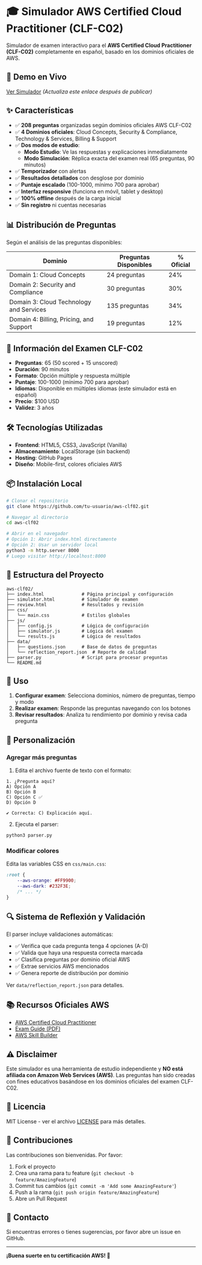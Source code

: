 # 🎓 Simulador AWS Certified Cloud Practitioner (CLF-C02)

Simulador de examen interactivo para el **AWS Certified Cloud Practitioner (CLF-C02)** completamente en español, basado en los dominios oficiales de AWS.

## 🚀 Demo en Vivo

[Ver Simulador](https://tu-usuario.github.io/aws-clf02/) *(Actualiza este enlace después de publicar)*

## ✨ Características

- ✅ **208 preguntas** organizadas según dominios oficiales AWS CLF-C02
- ✅ **4 Dominios oficiales**: Cloud Concepts, Security & Compliance, Technology & Services, Billing & Support
- ✅ **Dos modos de estudio**:
  - **Modo Estudio**: Ve las respuestas y explicaciones inmediatamente
  - **Modo Simulación**: Réplica exacta del examen real (65 preguntas, 90 minutos)
- ✅ **Temporizador** con alertas
- ✅ **Resultados detallados** con desglose por dominio
- ✅ **Puntaje escalado** (100-1000, mínimo 700 para aprobar)
- ✅ **Interfaz responsive** (funciona en móvil, tablet y desktop)
- ✅ **100% offline** después de la carga inicial
- ✅ **Sin registro** ni cuentas necesarias

## 📊 Distribución de Preguntas

Según el análisis de las preguntas disponibles:

| Dominio | Preguntas Disponibles | % Oficial |
|---------|----------------------|-----------|
| Domain 1: Cloud Concepts | 24 preguntas | 24% |
| Domain 2: Security and Compliance | 30 preguntas | 30% |
| Domain 3: Cloud Technology and Services | 135 preguntas | 34% |
| Domain 4: Billing, Pricing, and Support | 19 preguntas | 12% |

## 🎯 Información del Examen CLF-C02

- **Preguntas**: 65 (50 scored + 15 unscored)
- **Duración**: 90 minutos
- **Formato**: Opción múltiple y respuesta múltiple
- **Puntaje**: 100-1000 (mínimo 700 para aprobar)
- **Idiomas**: Disponible en múltiples idiomas (este simulador está en español)
- **Precio**: $100 USD
- **Validez**: 3 años

## 🛠️ Tecnologías Utilizadas

- **Frontend**: HTML5, CSS3, JavaScript (Vanilla)
- **Almacenamiento**: LocalStorage (sin backend)
- **Hosting**: GitHub Pages
- **Diseño**: Mobile-first, colores oficiales AWS

## 📦 Instalación Local

```bash
# Clonar el repositorio
git clone https://github.com/tu-usuario/aws-clf02.git

# Navegar al directorio
cd aws-clf02

# Abrir en el navegador
# Opción 1: Abrir index.html directamente
# Opción 2: Usar un servidor local
python3 -m http.server 8000
# Luego visitar http://localhost:8000
```

## 🔧 Estructura del Proyecto

```
aws-clf02/
├── index.html              # Página principal y configuración
├── simulator.html          # Simulador de examen
├── review.html             # Resultados y revisión
├── css/
│   └── main.css            # Estilos globales
├── js/
│   ├── config.js           # Lógica de configuración
│   ├── simulator.js        # Lógica del examen
│   └── results.js          # Lógica de resultados
├── data/
│   ├── questions.json      # Base de datos de preguntas
│   └── reflection_report.json  # Reporte de calidad
├── parser.py               # Script para procesar preguntas
└── README.md
```

## 📝 Uso

1. **Configurar examen**: Selecciona dominios, número de preguntas, tiempo y modo
2. **Realizar examen**: Responde las preguntas navegando con los botones
3. **Revisar resultados**: Analiza tu rendimiento por dominio y revisa cada pregunta

## 🎨 Personalización

### Agregar más preguntas

1. Edita el archivo fuente de texto con el formato:
```
1. ¿Pregunta aquí?
A) Opción A
B) Opción B
C) Opción C ✅
D) Opción D

✔ Correcta: C) Explicación aquí.
```

2. Ejecuta el parser:
```bash
python3 parser.py
```

### Modificar colores

Edita las variables CSS en `css/main.css`:
```css
:root {
    --aws-orange: #FF9900;
    --aws-dark: #232F3E;
    /* ... */
}
```

## 🔍 Sistema de Reflexión y Validación

El parser incluye validaciones automáticas:

- ✅ Verifica que cada pregunta tenga 4 opciones (A-D)
- ✅ Valida que haya una respuesta correcta marcada
- ✅ Clasifica preguntas por dominio oficial AWS
- ✅ Extrae servicios AWS mencionados
- ✅ Genera reporte de distribución por dominio

Ver `data/reflection_report.json` para detalles.

## 📚 Recursos Oficiales AWS

- [AWS Certified Cloud Practitioner](https://aws.amazon.com/certification/certified-cloud-practitioner/)
- [Exam Guide (PDF)](https://d1.awsstatic.com/training-and-certification/docs-cloud-practitioner/AWS-Certified-Cloud-Practitioner_Exam-Guide.pdf)
- [AWS Skill Builder](https://skillbuilder.aws/)

## ⚠️ Disclaimer

Este simulador es una herramienta de estudio independiente y **NO está afiliada con Amazon Web Services (AWS)**. Las preguntas han sido creadas con fines educativos basándose en los dominios oficiales del examen CLF-C02.

## 📄 Licencia

MIT License - ver el archivo [LICENSE](LICENSE) para más detalles.

## 🤝 Contribuciones

Las contribuciones son bienvenidas. Por favor:

1. Fork el proyecto
2. Crea una rama para tu feature (`git checkout -b feature/AmazingFeature`)
3. Commit tus cambios (`git commit -m 'Add some AmazingFeature'`)
4. Push a la rama (`git push origin feature/AmazingFeature`)
5. Abre un Pull Request

## 📧 Contacto

Si encuentras errores o tienes sugerencias, por favor abre un issue en GitHub.

---

**¡Buena suerte en tu certificación AWS! 🚀**
